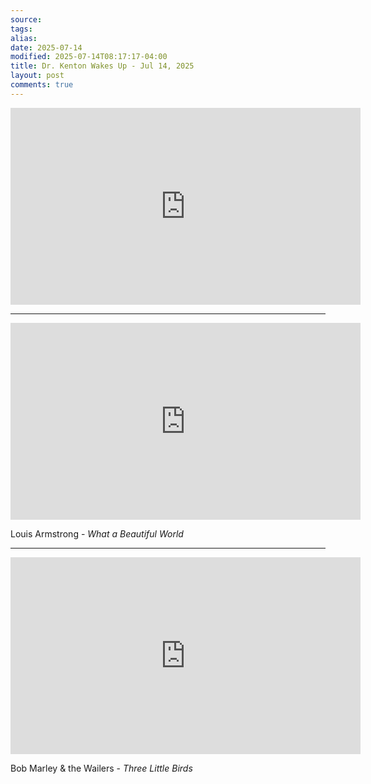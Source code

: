 ```yaml
---
source:
tags:
alias:
date: 2025-07-14
modified: 2025-07-14T08:17:17-04:00
title: Dr. Kenton Wakes Up - Jul 14, 2025
layout: post
comments: true
---
```


  

<iframe width="560" height="315" src="https://www.youtube.com/embed/v--UWdp0En8" title="YouTube video player" frameborder="0" allow="accelerometer; autoplay; clipboard-write; encrypted-media; gyroscope; picture-in-picture; web-share" allowfullscreen></iframe>

---

<iframe width="560" height="315" src="https://www.youtube.com/embed/rBrd_3VMC3c?si=luHBjvKeLgaCh3Hh" title="YouTube video player" frameborder="0" allow="accelerometer; autoplay; clipboard-write; encrypted-media; gyroscope; picture-in-picture; web-share" referrerpolicy="strict-origin-when-cross-origin" allowfullscreen></iframe>

Louis Armstrong - *What a Beautiful World*

---

<iframe width="560" height="315" src="https://www.youtube.com/embed/rBrd_3VMC3c?si=luHBjvKeLgaCh3Hh" title="YouTube video player" frameborder="0" allow="accelerometer; autoplay; clipboard-write; encrypted-media; gyroscope; picture-in-picture; web-share" referrerpolicy="strict-origin-when-cross-origin" allowfullscreen></iframe>

Bob Marley & the Wailers - *Three Little Birds*